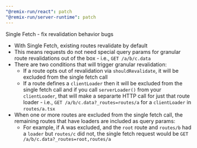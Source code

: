 ```yaml
---
"@remix-run/react": patch
"@remix-run/server-runtime": patch
---
```


Single Fetch - fix revalidation behavior bugs

- With Single Fetch, existing routes revalidate by default
- This means requests do not need special query params for granular route revalidations out of the box - i.e., `GET /a/b/c.data`
- There are two conditions that will trigger granular revalidation:
  - If a route opts out of revalidation via `shouldRevalidate`, it will be excluded from the single fetch call
  - If a route defines a `clientLoader` then it will be excluded from the single fetch call and if you call `serverLoader()` from your `clientLoader`, that will make a separarte HTTP call for just that route loader - i.e., `GET /a/b/c.data?_routes=routes/a` for a `clientLoader` in `routes/a.tsx`
- When one or more routes are excluded from the single fetch call, the remaining routes that have loaders are included as query params:
  - For example, if A was excluded, and the `root` route and `routes/b` had a `loader` but `routes/c` did not, the single fetch request would be `GET /a/b/c.data?_routes=root,routes/a`
